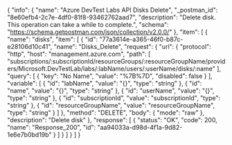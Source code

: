 {
  "info": {
    "name": "Azure DevTest Labs API Disks Delete",
    "_postman_id": "8e60efb4-2c7e-4df0-81f8-93462762aad7",
    "description": "Delete disk. This operation can take a while to complete.",
    "schema": "https://schema.getpostman.com/json/collection/v2.0.0/"
  },
  "item": [
    {
      "name": "disks",
      "item": [
        {
          "id": "77a3614e-a365-46f0-b87c-e28106d10c41",
          "name": "Disks_Delete",
          "request": {
            "url": {
              "protocol": "http",
              "host": "management.azure.com",
              "path": [
                "subscriptions/:subscriptionId/resourceGroups/:resourceGroupName/providers/Microsoft.DevTestLab/labs/:labName/users/:userName/disks/:name"
              ],
              "query": [
                {
                  "key": "No Name",
                  "value": "%7B%7D",
                  "disabled": false
                }
              ],
              "variable": [
                {
                  "id": "labName",
                  "value": "{}",
                  "type": "string"
                },
                {
                  "id": "name",
                  "value": "{}",
                  "type": "string"
                },
                {
                  "id": "userName",
                  "value": "{}",
                  "type": "string"
                },
                {
                  "id": "subscriptionId",
                  "value": "subscriptionId",
                  "type": "string"
                },
                {
                  "id": "resourceGroupName",
                  "value": "resourceGroupName",
                  "type": "string"
                }
              ]
            },
            "method": "DELETE",
            "body": {
              "mode": "raw"
            },
            "description": "Delete disk"
          },
          "response": [
            {
              "status": "OK",
              "code": 200,
              "name": "Response_200",
              "id": "aa94033a-d98d-4f1a-9d82-1e6e7b0bd19b"
            }
          ]
        }
      ]
    }
  ]
}